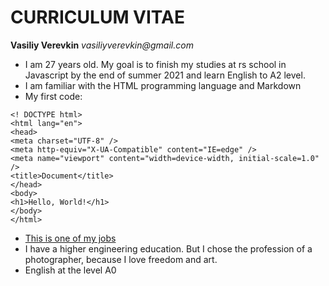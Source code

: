 # CURRICULUM VITAE
 **Vasiliy Verevkin** _vasiliyverevkin@gmail.com_
* I am 27 years old. My goal is to finish my studies at rs school in Javascript by the end of summer 2021 and learn English to A2 level.
* I am familiar with the HTML programming language and Markdown
* My first code: 

```
<! DOCTYPE html>
<html lang="en">
<head>
<meta charset="UTF-8" />
<meta http-equiv="X-UA-Compatible" content="IE=edge" />
<meta name="viewport" content="width=device-width, initial-scale=1.0" />
<title>Document</title>
</head>
<body>
<h1>Hello, World!</h1>
</body>
</html>
```
* [This is one of my jobs](https://vasiliyverevkin.ru)
* I have a higher engineering education. But I chose the profession of a photographer, because I love freedom and art.
* English at the level A0
